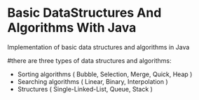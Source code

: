 # Basic DataStructures And Algorithms With Java
Implementation of basic data structures and algorithms in Java

#there are three types of data structures and algorithms:
 - Sorting algorithms ( Bubble, Selection, Merge, Quick, Heap )
 - Searching algorithms ( Linear, Binary, Interpolation )
 - Structures ( Single-Linked-List, Queue, Stack )
